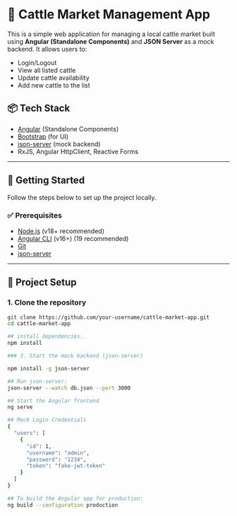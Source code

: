 # 🐄 Cattle Market Management App

This is a simple web application for managing a local cattle market built using **Angular (Standalone Components)** and **JSON Server** as a mock backend. It allows users to:

- Login/Logout
- View all listed cattle
- Update cattle availability
- Add new cattle to the list

## 📦 Tech Stack

- [Angular](https://angular.io/) (Standalone Components)
- [Bootstrap](https://getbootstrap.com/) (for UI)
- [json-server](https://github.com/typicode/json-server) (mock backend)
- RxJS, Angular HttpClient, Reactive Forms

---

## 🚀 Getting Started

Follow the steps below to set up the project locally.

### ✅ Prerequisites

- [Node.js](https://nodejs.org/en/) (v18+ recommended)
- [Angular CLI](https://angular.io/cli) (v16+) (19 recommended)
- [Git](https://git-scm.com/)
- [json-server](https://github.com/typicode/json-server)

---

## 📁 Project Setup

### 1. Clone the repository

```bash
git clone https://github.com/your-username/cattle-market-app.git
cd cattle-market-app

## install dependencies.
npm install

### 3. Start the mock backend (json-server)

npm install -g json-server

## Run json-server:
json-server --watch db.json --port 3000

## Start the Angular frontend
ng serve

## Mock Login Credentials
{
  "users": [
    {
      "id": 1,
      "username": "admin",
      "password": "1234",
      "token": "fake-jwt-token"
    }
  ]
}

## To build the Angular app for production:
ng build --configuration production
```
